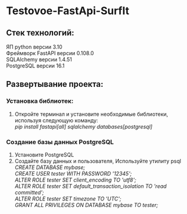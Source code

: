 # Testovoe-FastApi-SurfIt
## Cтек технологий:
ЯП python версии 3.10  
Фреймворк FastAPI версии 0.108.0  
SQLAlchemy версии 1.4.51  
PostgreSQL версии 16.1  
## Развертывание проекта:
### Установка библиотек:
1. Откройте терминал и установите необходимые библиотеки, используя следующую команду:  
_pip install fastapi[all] sqlalchemy databases[postgresql]_
### Создание базы данных PostgreSQL
1. Установите PostgreSQL  
2. Создайте базу данных и пользователя, Используйте утилиту psql  
_CREATE DATABASE mybase;_  
_CREATE USER tester WITH PASSWORD '12345';_  
_ALTER ROLE tester SET client_encoding TO 'utf8';_  
_ALTER ROLE tester SET default_transaction_isolation TO 'read committed';_  
_ALTER ROLE tester SET timezone TO 'UTC';_  
_GRANT ALL PRIVILEGES ON DATABASE mybase TO tester;_  
